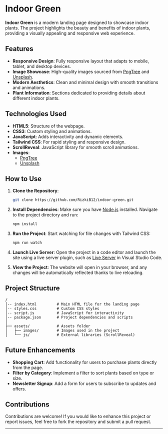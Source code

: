 # Indoor Green

**Indoor Green** is a modern landing page designed to showcase indoor plants. The project highlights the beauty and benefits of indoor plants, providing a visually appealing and responsive web experience.

## Features

- **Responsive Design**: Fully responsive layout that adapts to mobile, tablet, and desktop devices.
- **Image Showcase**: High-quality images sourced from [PngTree](https://pngtree.com) and [Unsplash](https://unsplash.com).
- **Modern Aesthetics**: Clean and minimal design with smooth transitions and animations.
- **Plant Information**: Sections dedicated to providing details about different indoor plants.

## Technologies Used

- **HTML5**: Structure of the webpage.
- **CSS3**: Custom styling and animations.
- **JavaScript**: Adds interactivity and dynamic elements.
- **Tailwind CSS**: For rapid styling and responsive design.
- **ScrollReveal**: JavaScript library for smooth scroll animations.
- **Images**:
  - [PngTree](https://pngtree.com)
  - [Unsplash](https://unsplash.com)

## How to Use

1. **Clone the Repository**:

   ```bash
   git clone https://github.com/RizkiB12/indoor-green.git
   ```

2. **Install Dependencies**:
   Make sure you have [Node.js](https://nodejs.org/) installed. Navigate to the project directory and run:

   ```bash
   npm install
   ```

3. **Run the Project**:
   Start watching for file changes with Tailwind CSS:

   ```bash
   npm run watch
   ```

4. **Launch Live Server**:
   Open the project in a code editor and launch the site using a live server plugin, such as [Live Server](https://marketplace.visualstudio.com/items?itemName=ritwickdey.LiveServer) in Visual Studio Code.

5. **View the Project**:
   The website will open in your browser, and any changes will be automatically reflected thanks to live reloading.

## Project Structure

```
/
│-- index.html         # Main HTML file for the landing page
│-- styles.css         # Custom CSS styles
│-- script.js          # JavaScript for interactivity
│-- package.json       # Project dependencies and scripts
│
├── assets/            # Assets folder
│   ├── images/        # Images used in the project
│   └── js/            # External libraries (ScrollReveal)
```

## Future Enhancements

- **Shopping Cart**: Add functionality for users to purchase plants directly from the page.
- **Filter by Category**: Implement a filter to sort plants based on type or size.
- **Newsletter Signup**: Add a form for users to subscribe to updates and offers.

## Contributions

Contributions are welcome! If you would like to enhance this project or report issues, feel free to fork the repository and submit a pull request.

---
